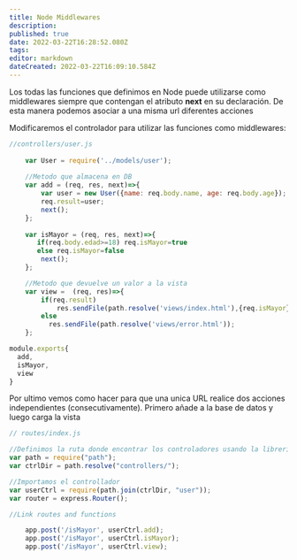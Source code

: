 ```yaml
---
title: Node Middlewares
description: 
published: true
date: 2022-03-22T16:28:52.080Z
tags: 
editor: markdown
dateCreated: 2022-03-22T16:09:10.584Z
---
```


Los todas las funciones que definimos en Node puede utilizarse como middlewares siempre que contengan el atributo **next** en su declaración. De esta manera podemos asociar a una misma url diferentes acciones

Modificaremos el controlador para utilizar las funciones como middlewares:

```js
//controllers/user.js
  
    var User = require('../models/user');  
  
    //Metodo que almacena en DB  
    var add = (req, res, next)=>{  
        var user = new User({name: req.body.name, age: req.body.age});  
        req.result=user;
      	next();
    };  
    
    var isMayor = (req, res, next)=>{  
       if(req.body.edad>=18) req.isMayor=true
       else req.isMayor=false
      	next();
    };

    //Metodo que devuelve un valor a la vista
    var view =  (req, res)=>{  
        if(req.result)
      		res.sendFile(path.resolve('views/index.html'),{req.isMayor});
      	else
          res.sendFile(path.resolve('views/error.html'));
    };  

module.exports{
  add,
  isMayor,
  view
}
```

Por ultimo vemos como hacer para que una unica URL realice dos acciones independientes (consecutivamente). Primero añade a la base de datos y luego carga la vista
```js
// routes/index.js

//Definimos la ruta donde encontrar los controladores usando la libreria Path
var path = require("path");
var ctrlDir = path.resolve("controllers/");

//Importamos el controllador
var userCtrl = require(path.join(ctrlDir, "user"));
var router = express.Router();

//Link routes and functions  

    app.post('/isMayor', userCtrl.add);
    app.post('/isMayor', userCtrl.isMayor);
    app.post('/isMayor', userCtrl.view);  
 ```